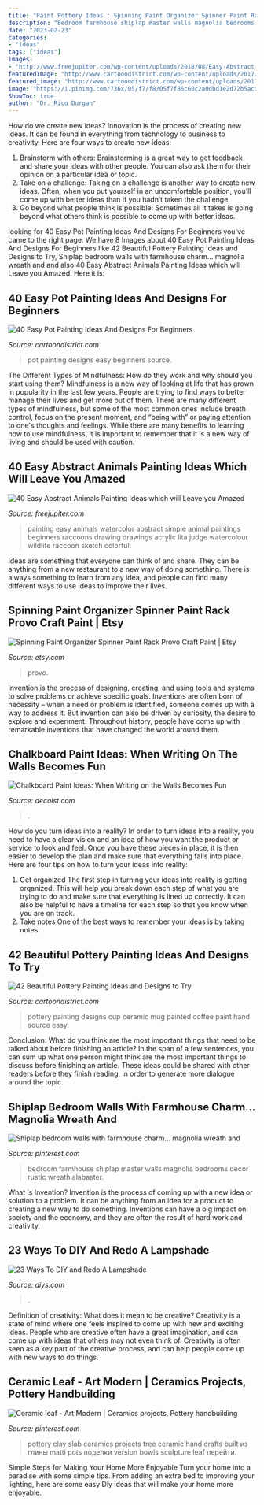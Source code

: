 ```yaml
---
title: "Paint Pottery Ideas : Spinning Paint Organizer Spinner Paint Rack Provo Craft Paint"
description: "Bedroom farmhouse shiplap master walls magnolia bedrooms decor rustic wreath alabaster"
date: "2023-02-23"
categories:
- "ideas"
tags: ["ideas"]
images:
- "http://www.freejupiter.com/wp-content/uploads/2018/08/Easy-Abstract-Animals-Painting-Ideas-2-1.jpg"
featuredImage: "http://www.cartoondistrict.com/wp-content/uploads/2017/08/Easy-Pot-Painting-Ideas-And-Designs-For-Beginners8-1.jpg"
featured_image: "http://www.cartoondistrict.com/wp-content/uploads/2017/08/Pottery-Painting-Ideas-and-Designs53ce2b3a4c2973e6bcc791e00a28f8ee-pottery-painting-designs-painted-pottery-ideas.jpg"
image: "https://i.pinimg.com/736x/05/f7/f8/05f7f86c60c2a0dbd1e2d72b5ac0084e.jpg"
ShowToc: true
author: "Dr. Rico Durgan"
---
```



How do we create new ideas?
Innovation is the process of creating new ideas. It can be found in everything from technology to business to creativity. Here are four ways to create new ideas:

1. Brainstorm with others: Brainstorming is a great way to get feedback and share your ideas with other people. You can also ask them for their opinion on a particular idea or topic.
2. Take on a challenge: Taking on a challenge is another way to create new ideas. Often, when you put yourself in an uncomfortable position, you’ll come up with better ideas than if you hadn’t taken the challenge.
3. Go beyond what people think is possible: Sometimes all it takes is going beyond what others think is possible to come up with better ideas.

	

		
looking for 40 Easy Pot Painting Ideas And Designs For Beginners you've came to the right page. We have 8 Images about 40 Easy Pot Painting Ideas And Designs For Beginners like 42 Beautiful Pottery Painting Ideas and Designs to Try, Shiplap bedroom walls with farmhouse charm... magnolia wreath and and also 40 Easy Abstract Animals Painting Ideas which will Leave you Amazed. Here it is:
		
    
## 40 Easy Pot Painting Ideas And Designs For Beginners

<img loading=lazy src="http://www.cartoondistrict.com/wp-content/uploads/2017/08/Easy-Pot-Painting-Ideas-And-Designs-For-Beginners8-1.jpg" onerror="this.onerror=null;this.src='https://tse1.mm.bing.net/th?id=OIP.4k3LAexMJKe__nY7WLlGdwHaLH&amp;pid=15.1';" alt="40 Easy Pot Painting Ideas And Designs For Beginners">

_Source: cartoondistrict.com_

>pot painting designs easy beginners source. 

	

The Different Types of Mindfulness: How do they work and why should you start using them?
Mindfulness is a new way of looking at life that has grown in popularity in the last few years. People are trying to find ways to better manage their lives and get more out of them. There are many different types of mindfulness, but some of the most common ones include breath control, focus on the present moment, and “being with” or paying attention to one's thoughts and feelings. While there are many benefits to learning how to use mindfulness, it is important to remember that it is a new way of living and should be used with caution.

    
## 40 Easy Abstract Animals Painting Ideas Which Will Leave You Amazed

<img loading=lazy src="http://www.freejupiter.com/wp-content/uploads/2018/08/Easy-Abstract-Animals-Painting-Ideas-2-1.jpg" onerror="this.onerror=null;this.src='https://tse4.mm.bing.net/th?id=OIP.xxgj3k-d-MFlBQnfk0GHpwHaLs&amp;pid=15.1';" alt="40 Easy Abstract Animals Painting Ideas which will Leave you Amazed">

_Source: freejupiter.com_

>painting easy animals watercolor abstract simple animal paintings beginners raccoons drawing drawings acrylic lita judge watercolour wildlife raccoon sketch colorful. 

	

Ideas are something that everyone can think of and share. They can be anything from a new restaurant to a new way of doing something. There is always something to learn from any idea, and people can find many different ways to use ideas to improve their lives.

    
## Spinning Paint Organizer Spinner Paint Rack Provo Craft Paint | Etsy

<img loading=lazy src="https://i.etsystatic.com/12236048/r/il/a6e7b3/2036174370/il_fullxfull.2036174370_thaj.jpg" onerror="this.onerror=null;this.src='https://tse3.mm.bing.net/th?id=OIP.ac38oA5Np3IyDK_t5PmRlgHaJ4&amp;pid=15.1';" alt="Spinning Paint Organizer Spinner Paint Rack Provo Craft Paint | Etsy">

_Source: etsy.com_

>provo. 

	

Invention is the process of designing, creating, and using tools and systems to solve problems or achieve specific goals. Inventions are often born of necessity – when a need or problem is identified, someone comes up with a way to address it. But invention can also be driven by curiosity, the desire to explore and experiment. Throughout history, people have come up with remarkable inventions that have changed the world around them.

    
## Chalkboard Paint Ideas: When Writing On The Walls Becomes Fun

<img loading=lazy src="https://cdn.decoist.com/wp-content/uploads/2012/04/Chalkboard-Paint-Dining-Room.png.jpg" onerror="this.onerror=null;this.src='https://tse3.mm.bing.net/th?id=OIP.HXwpZ6B4TLrFKtzKqiaG8AHaLH&amp;pid=15.1';" alt="Chalkboard Paint Ideas: When Writing on the Walls Becomes Fun">

_Source: decoist.com_

>. 

	

How do you turn ideas into a reality?
In order to turn ideas into a reality, you need to have a clear vision and an idea of how you want the product or service to look and feel. Once you have these pieces in place, it is then easier to develop the plan and make sure that everything falls into place. Here are four tips on how to turn your ideas into reality:
1. Get organized
The first step in turning your ideas into reality is getting organized. This will help you break down each step of what you are trying to do and make sure that everything is lined up correctly. It can also be helpful to have a timeline for each step so that you know when you are on track.
2. Take notes
One of the best ways to remember your ideas is by taking notes.

    
## 42 Beautiful Pottery Painting Ideas And Designs To Try

<img loading=lazy src="http://www.cartoondistrict.com/wp-content/uploads/2017/08/Pottery-Painting-Ideas-and-Designs53ce2b3a4c2973e6bcc791e00a28f8ee-pottery-painting-designs-painted-pottery-ideas.jpg" onerror="this.onerror=null;this.src='https://tse2.mm.bing.net/th?id=OIP.gRo0Aj50ZCpkJnylIsFjGgHaJ4&amp;pid=15.1';" alt="42 Beautiful Pottery Painting Ideas and Designs to Try">

_Source: cartoondistrict.com_

>pottery painting designs cup ceramic mug painted coffee paint hand source easy. 

	

Conclusion: What do you think are the most important things that need to be talked about before finishing an article?
In the span of a few sentences, you can sum up what one person might think are the most important things to discuss before finishing an article. These ideas could be shared with other readers before they finish reading, in order to generate more dialogue around the topic.

    
## Shiplap Bedroom Walls With Farmhouse Charm... Magnolia Wreath And

<img loading=lazy src="https://i.pinimg.com/736x/05/f7/f8/05f7f86c60c2a0dbd1e2d72b5ac0084e.jpg" onerror="this.onerror=null;this.src='https://tse3.mm.bing.net/th?id=OIP.Rf41tSOLVmdzIhdij3cu7gHaFj&amp;pid=15.1';" alt="Shiplap bedroom walls with farmhouse charm... magnolia wreath and">

_Source: pinterest.com_

>bedroom farmhouse shiplap master walls magnolia bedrooms decor rustic wreath alabaster. 

	

What is Invention?
Invention is the process of coming up with a new idea or solution to a problem. It can be anything from an idea for a product to creating a new way to do something. Inventions can have a big impact on society and the economy, and they are often the result of hard work and creativity.

    
## 23 Ways To DIY And Redo A Lampshade

<img loading=lazy src="https://cdn.diys.com/wp-content/uploads/2015/09/Pottery-Barn-Lampshade-DIY.jpg" onerror="this.onerror=null;this.src='https://tse1.mm.bing.net/th?id=OIP.kh_88MF-U3eQeZCJT8Nv3gHaK_&amp;pid=15.1';" alt="23 Ways To DIY and Redo A Lampshade">

_Source: diys.com_

>. 

	

Definition of creativity: What does it mean to be creative?
Creativity is a state of mind where one feels inspired to come up with new and exciting ideas. People who are creative often have a great imagination, and can come up with ideas that others may not even think of. Creativity is often seen as a key part of the creative process, and can help people come up with new ways to do things.

    
## Ceramic Leaf - Art Modern | Ceramics Projects, Pottery Handbuilding

<img loading=lazy src="https://i.pinimg.com/736x/7b/6d/c2/7b6dc2b39c3498fbfd12dd27fc79e977.jpg" onerror="this.onerror=null;this.src='https://tse4.mm.bing.net/th?id=OIP.PQnXlJOn9Ek47jNdHITaswHaJ4&amp;pid=15.1';" alt="Ceramic leaf - Art Modern | Ceramics projects, Pottery handbuilding">

_Source: pinterest.com_

>pottery clay slab ceramics projects tree ceramic hand crafts built из глины matti pots поделки version bowls sculpture leaf перейти. 

	

Simple Steps for Making Your Home More Enjoyable
Turn your home into a paradise with some simple tips. From adding an extra bed to improving your lighting, here are some easy Diy ideas that will make your home more enjoyable.

